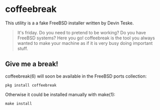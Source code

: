 # coffeebreak

This utility is a a fake FreeBSD installer written by Devin Teske.

> It's friday.  Do you need to pretend to be working?  Do you have FreeBSD
> systems?  Here you go!  coffeebreak is the tool you always wanted to make
> your machine as if it is very busy doing important stuff.

## Give me a break!

coffeebreak(6) will soon be available in the FreeBSD ports collection:

```
pkg install coffeebreak
```

Otherwise it could be installed manually with make(1):

```
make install
```
